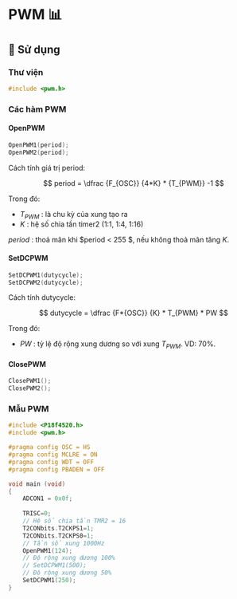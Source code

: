 # PWM 📊

## 🚀 Sử dụng

### Thư viện

```c
#include <pwm.h>
```

### Các hàm PWM

#### OpenPWM

```c
OpenPWM1(period);
OpenPWM2(period);
```

Cách tính giá trị period:

$$ period = \dfrac {F_{OSC}} {4*K} * {T_{PWM}} -1 $$

Trong đó:

-   $T_{PWM}$ : là chu kỳ của xung tạo ra
-   $K$ : hệ số chia tần timer2 (1:1, 1:4, 1:16)

$period$ : thoả mãn khi $period < 255 $, nếu không thoả mãn tăng $K$.

#### SetDCPWM

```c
SetDCPWM1(dutycycle);
SetDCPWM2(dutycycle);
```

Cách tính dutycycle:

$$ dutycycle = \dfrac {F*{OSC}} {K} * T_{PWM} * PW $$

Trong đó:

-   $PW$ : tỷ lệ độ rộng xung dương so với xung $T_{PWM}$. VD: 70%.

#### ClosePWM

```c
ClosePWM1();
ClosePWM2();
```

### Mẫu PWM

```c
#include <P18f4520.h>
#include <pwm.h>

#pragma config OSC = HS
#pragma config MCLRE = ON
#pragma config WDT = OFF
#pragma config PBADEN = OFF

void main (void)
{
    ADCON1 = 0x0f;
    
	TRISC=0;
    // Hệ số chia tần TMR2 = 16
	T2CONbits.T2CKPS1=1;  
	T2CONbits.T2CKPS0=1;
    // Tần số xung 1000Hz
	OpenPWM1(124);
    // Độ rộng xung dương 100%
	// SetDCPWM1(500);
    // Độ rộng xung dương 50%
	SetDCPWM1(250);
}
```
